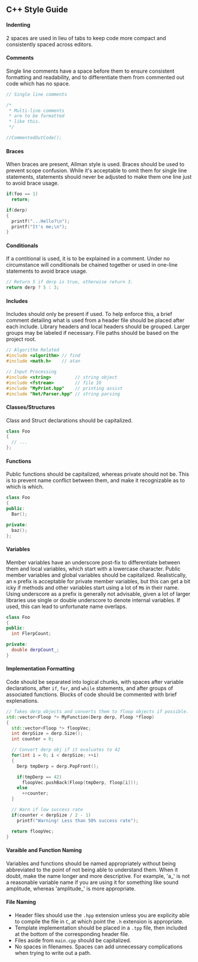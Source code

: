 C++ Style Guide
---

#### Indenting
2 spaces are used in lieu of tabs to keep code more compact and consistently spaced across editors.

#### Comments
Single line comments have a space before them to ensure consistent formatting and readability, and to differentiate them from commented out code which has no space.
```c++
// Single line comments

/* 
 * Multi-line comments
 * are to be formatted 
 * like this.
 */

//CommentedOutCode();
```

#### Braces
When braces are present, Allman style is used. Braces should be used to prevent scope confusion. While it's acceptable to omit them for single line statements, statements should never be adjusted to make them one line just to avoid brace usage. 
```c++
if(foo == 1)
  return;

if(derp)
{
  printf("...Hello?\n");
  printf("It's me;\n");
}
```

#### Conditionals
If a contitional is used, it is to be explained in a comment. Under no circumstance will conditionals be chained together or used in one-line statements to avoid brace usage.
```c++
// Return 5 if derp is true, otherwise return 3.
return derp ? 5 : 3;
```

#### Includes
Includes should only be present if used. To help enforce this, a brief comment detailing what is used from a header file should be placed after each include. Library headers and local headers should be grouped. Larger groups may be labeled if necessary. File paths should be based on the project root.
```c++
// Algorithm Related
#include <algorithm> // find
#include <math.h>    // atan

// Input Processing
#include <string>         // string object
#include <fstream>        // file IO
#include "MyPrint.hpp"    // printing assist
#include "Net/Parser.hpp" // string parsing
```

#### Classes/Structures
Class and Struct declarations should be capitalized.
```c++
class Foo
{
  // ...
};
```

#### Functions
Public functions should be capitalized, whereas private should not be. This is to prevent name conflict between them, and make it recognizable as to which is which.
```c++
class Foo
{
public:
  Bar();

private:
  baz();
};
```

#### Variables
Member variables have an underscore post-fix to differentiate between them and local variables, which start with a lowercase character. Public member variables and global variables should be capitalized. Realistically, an `m` prefix is acceptable for private member variables, but this can get a bit icky if methods and other variables start using a lot of `M`s in their name. Using underscore as a prefix is generally not advisable, given a lot of larger libraries use single or double underscore to denote internal variables. If used, this can lead to unfortunate name overlaps.
```c++
class Foo
{
public:
  int FlerpCount;

private:
  double derpCount_;
}
```

#### Implementation Formatting
Code should be separated into logical chunks, with spaces after variable declarations, after `if`, `for`, and `while` statements, and after groups of associated functions. Blocks of code should be commented with brief explenations.
```c++
// Takes derp objects and converts them to floop objects if possible.
std::vector<Floop *> MyFunction(Derp derp, Floop *floop)
{
  std::vector<Floop *> floopVec;
  int derpSize = derp.Size();
  int counter = 0;

  // Convert derp obj if it evaluates to 42
  for(int i = 0; i < derpSize; ++i)
  {
    Derp tmpDerp = derp.PopFront();

    if(tmpDerp == 42)
      floopVec.pushBack(Floop(tmpDerp, floop[i]));
    else
      ++counter;
  }

  // Warn if low success rate
  if(counter < derpSize / 2 - 1)
    printf("Warning! Less than 50% success rate");

  return floopVec;
}
```
#### Varaible and Function Naming
Variables and functions should be named appropriately without being abbreviated to the point of not being able to understand them. When it doubt, make the name longer and more descriptive. For example, 'a_' is not a reasonable variable name if you are using it for something like sound amplitude, whereas 'amplitude_' is more appropriate. 

#### File Naming
- Header files should use the `.hpp` extension unless you are explicity able to compile the file in `C`, at which point the `.h` extension is appropriate.
- Template implementation should be placed in a `.tpp` file, then included at the bottom of the corresponding header file.
- Files aside from `main.cpp` should be capitalized.
- No spaces in filenames. Spaces can add unnecessary complications when trying to write out a path.
